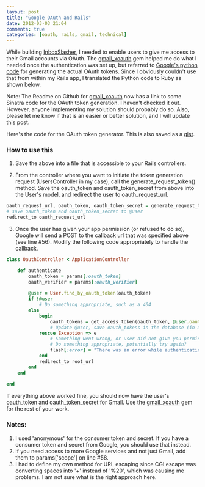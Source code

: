 ```yaml
---
layout: post
title: "Google OAuth and Rails"
date: 2012-03-03 21:04
comments: true
categories: [oauth, rails, gmail, technical]
---
```


While building [InboxSlasher](http://www.inboxslasher.com), I needed to enable users to give me access to their Gmail accounts via OAuth. The [gmail_xoauth](http://github.com/nfo/gmail_xoauth) gem helped me do what I needed once the authentication was set up, but referred to [Google's python code](http://code.google.com/p/google-mail-xoauth-tools/wiki/XoauthDotPyRunThrough) for generating the actual OAuth tokens. Since I obviously couldn't use that from within my Rails app, I translated the Python code to Ruby as shown below.

Note: The Readme on Github for [gmail_xoauth](http://github.com/nfo/gmail_xoauth) now has a link to some Sinatra code for the OAuth token generation. I haven't checked it out. However, anyone implementing my solution should probably do so. Also, please let me know if that is an easier or better solution, and I will update this post.

Here's the code for the OAuth token generator. This is also saved as a [gist](https://gist.github.com/1970639).
<script src="https://gist.github.com/1970639.js?file=ruby_oauth_token_generator.rb"></script>

### How to use this
1) Save the above into a file that is accessible to your Rails controllers.


2) From the controller where you want to initiate the token generation request (UsersController in my case), call the generate_request_token() method. Save the oauth_token and oauth_token_secret from above into the User's model, and redirect the user to oauth_request_url.
``` ruby
oauth_request_url, oauth_token, oauth_token_secret = generate_request_token()
# save oauth_token and oauth_token_secret to @user
redirect_to oauth_request_url
```
3) Once the user has given your app permission (or refused to do so), Google will send a POST to the callback url that was specified above (see line #56). Modify the following code appropriately to handle the callback.
``` ruby
class OauthController < ApplicationController

	def authenticate
		oauth_token = params[:oauth_token]
		oauth_verifier = params[:oauth_verifier]
		
		@user = User.find_by_oauth_token(oauth_token)
		if !@user
			# Do something appropriate, such as a 404
		else
			begin
				oauth_tokens = get_access_token(oauth_token, @user.oauth_token_secret, oauth_verifier)
				# Update @user, save oauth_tokens in the database (in a secure way)
			rescue Exception => e
				# Something went wrong, or user did not give you permissions on Gmail
				# Do something appropriate, potentially try again?
				flash[:error] = "There was an error while authenticating with Gmail. Please try again."
			end			
			redirect_to root_url
		end
	end
	  
end
```

If everything above worked fine, you should now have the user's oauth_token and oauth_token_secret for Gmail. Use the [gmail_xoauth](http://github.com/nfo/gmail_xoauth) gem for the rest of your work.

### Notes:
1. I used 'anonymous' for the consumer token and secret. If you have a consumer token and secret from Google, you should use that instead.
2. If you need access to more Google services and not just Gmail, add them to params['scope'] on line #58.
3. I had to define my own method for URL escaping since CGI.escape was converting spaces into '+' instead of '%20', which was causing me problems. I am not sure what is the right approach here.

